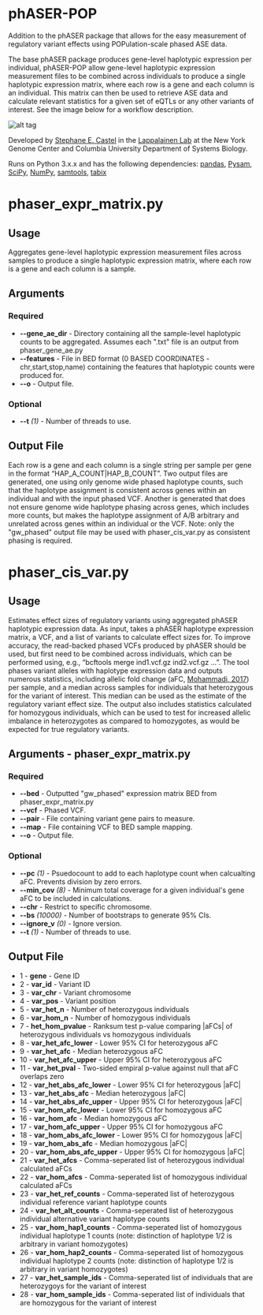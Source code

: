 # phASER-POP
Addition to the phASER package that allows for the easy measurement of regulatory variant effects using POPulation-scale phased ASE data.

The base phASER package produces gene-level haplotypic expression per individual, phASER-POP allow gene-level haplotypic expression measurement files to be combined across individuals to produce a single haplotypic expression matrix, where each row is a gene and each column is an individual. This matrix can then be used to retrieve ASE data and calculate relevant statistics for a given set of eQTLs or any other variants of interest. See the image below for a workflow description.

![alt tag](https://raw.github.com/secastel/phaser/master/docs/phaser_pop_workflow.png)

Developed by [Stephane E. Castel](mailto:stephanecastel@gmail.com) in the [Lappalainen Lab](http://tllab.org) at the New York Genome Center and Columbia University Department of Systems Biology.

Runs on Python 3.x.x and has the following dependencies: [pandas](http://pandas.pydata.org), [Pysam](https://github.com/pysam-developers/pysam), [SciPy](http://www.scipy.org), [NumPy](http://www.numpy.org), [samtools](http://www.htslib.org), [tabix](http://www.htslib.org/doc/tabix.html)

# phaser_expr_matrix.py
## Usage
Aggregates gene-level haplotypic expression measurement files across samples to produce a single haplotypic expression matrix, where each row is a gene and each column is a sample.

## Arguments
### Required
* **--gene_ae_dir** - Directory containing all the sample-level haplotypic counts to be aggregated. Assumes each ".txt" file is an output from phaser_gene_ae.py
* **--features** - File in BED format (0 BASED COORDINATES - chr,start,stop,name) containing the features that haplotypic counts were produced for.
* **--o** - Output file.

### Optional
* **--t** _(1)_ - Number of threads to use.

## Output File
Each row is a gene and each column is a single string per sample per gene in the format “HAP_A_COUNT|HAP_B_COUNT”. Two output files are generated, one using only genome wide phased haplotype counts, such that the haplotype assignment is consistent across genes within an individual and with the input phased VCF. Another is generated that does not ensure genome wide haplotype phasing across genes, which includes more counts, but makes the haplotype assignment of A/B arbitrary and unrelated across genes within an individual or the VCF. Note: only the "gw_phased" output file may be used with phaser_cis_var.py as consistent phasing is required.

# phaser_cis_var.py
## Usage
Estimates effect sizes of regulatory variants using aggregated phASER haplotypic expression data. As input, takes a phASER haplotype expression matrix, a VCF, and a list of variants to calculate effect sizes for. To improve accuracy, the read-backed phased VCFs produced by phASER should be used, but first need to be combined across individuals, which can be performed using, e.g., “bcftools merge ind1.vcf.gz ind2.vcf.gz …”. The tool phases variant alleles with haplotype expression data and outputs numerous statistics, including allelic fold change (aFC, [Mohammadi, 2017](http://www.genome.org/cgi/doi/10.1101/gr.216747.116)) per sample, and a median across samples for individuals that heterozygous for the variant of interest. This median can be used as the estimate of the regulatory variant effect size. The output also includes statistics calculated for homozygous individuals, which can be used to test for increased allelic imbalance in heterozygotes as compared to homozygotes, as would be expected for true regulatory variants.

## Arguments - phaser_expr_matrix.py
### Required
* **--bed** - Outputted "gw_phased" expression matrix BED from phaser_expr_matrix.py
* **--vcf** - Phased VCF.
* **--pair** - File containing variant gene pairs to measure.
* **--map** - File containing VCF to BED sample mapping.
* **--o** - Output file.

### Optional
* **--pc** _(1)_ - Psuedocount to add to each haplotype count when calcualting aFC. Prevents division by zero errors.
* **--min_cov** _(8)_ - Minimum total coverage for a given individual's gene aFC to be included in calculations.
* **--chr** - Restrict to specific chromosome.
* **--bs** _(10000)_ - Number of bootstraps to generate 95% CIs.
* **--ignore_v** _(0)_ - Ignore version.
* **--t** _(1)_ - Number of threads to use.

## Output File

* 1 - **gene** - Gene ID
* 2 - **var_id** - Variant ID
* 3 - **var_chr** -  Variant chromosome
* 4 - **var_pos** - Variant position
* 5 - **var_het_n** - Number of heterozygous individuals
* 6 - **var_hom_n** - Number of homozygous individuals
* 7 - **het_hom_pvalue** - Ranksum test p-value comparing |aFCs| of heterozygous individuals vs homozygous individuals
* 8 - **var_het_afc_lower** - Lower 95% CI for heterozygous aFC
* 9 - **var_het_afc** - Median heterozygous aFC
* 10 - **var_het_afc_upper** - Upper 95% CI for heterozygous aFC
* 11 - **var_het_pval** - Two-sided empiral p-value against null that aFC overlaps zero
* 12 - **var_het_abs_afc_lower** - Lower 95% CI for heterozygous |aFC|
* 13 - **var_het_abs_afc** - Median heterozygous |aFC|
* 14 - **var_het_abs_afc_upper** - Upper 95% CI for heterozygous |aFC|
* 15 - **var_hom_afc_lower** - Lower 95% CI for homozygous aFC 
* 16 - **var_hom_afc** - Median homozygous aFC
* 17 - **var_hom_afc_upper** - Upper 95% CI for homozygous aFC 
* 18 - **var_hom_abs_afc_lower** - Lower 95% CI for homozygous |aFC| 
* 19 - **var_hom_abs_afc** - Median homozygous |aFC|
* 20 - **var_hom_abs_afc_upper** - Upper 95% CI for homozygous |aFC|
* 21 - **var_het_afcs** - Comma-seperated list of heterozygous individual calculated aFCs
* 22 - **var_hom_afcs** - Comma-seperated list of homozygous individual calculated aFCs
* 23 - **var_het_ref_counts** - Comma-seperated list of heterozygous individual reference variant haplotype counts
* 24 - **var_het_alt_counts** - Comma-seperated list of heterozygous individual alternative variant haplotype counts
* 25 - **var_hom_hap1_counts** - Comma-seperated list of homozygous individual haplotype 1 counts (note: distinction of haplotype 1/2 is arbitrary in variant homozygotes)
* 26 - **var_hom_hap2_counts** - Comma-seperated list of homozygous individual haplotype 2 counts (note: distinction of haplotype 1/2 is arbitrary in variant homozygotes)
* 27 - **var_het_sample_ids** - Comma-seperated list of individuals that are heterozygoys for the variant of interest
* 28 - **var_hom_sample_ids** - Comma-seperated list of individuals that are homozygous for the variant of interest

